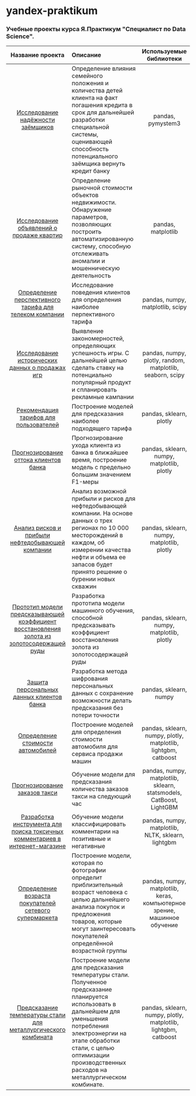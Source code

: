 # yandex-praktikum
### Учебные проекты курса Я.Практикум "Специалист по Data Science".

| Название проекта | Описание | Используемые библиотеки|
| :--------------------:| :--------------------- |:---------------------------:|
| [Исследование надёжности заёмщиков](https://github.com/krupitsa-yu/yandex-praktikum/tree/main/2_%D0%B8%D1%81%D1%81%D0%BB%D0%B5%D0%B4%D0%BE%D0%B2%D0%B0%D0%BD%D0%B8%D0%B5%20%D0%BD%D0%B0%D0%B4%D0%B5%D0%B6%D0%BD%D0%BE%D1%81%D1%82%D0%B8%20%D0%B7%D0%B0%D0%B5%D0%BC%D1%89%D0%B8%D0%BA%D0%BE%D0%B2) | Определение влияния семейного положения и количества детей клиента на факт погашения кредита в срок для дальнейшей разработки специальной системы, оценивающей способность потенциального заёмщика вернуть кредит банку | pandas, pymystem3 |
| [Исследование объявлений о продаже квартир](https://github.com/krupitsa-yu/yandex-praktikum/tree/main/3_%D0%98%D1%81%D1%81%D0%BB%D0%B5%D0%B4%D0%BE%D0%B2%D0%B0%D0%BD%D0%B8%D0%B5%20%D0%BE%D0%B1%D1%8A%D1%8F%D0%B2%D0%BB%D0%B5%D0%BD%D0%B8%D0%B9%20%D0%BE%20%D0%BF%D1%80%D0%BE%D0%B4%D0%B0%D0%B6%D0%B5%20%D0%BA%D0%B2%D0%B0%D1%80%D1%82%D0%B8%D1%80) | Определение рыночной стоимости объектов недвижимости. Обнаружение параметров, позволяющих построить автоматизированную систему, способную отслеживать аномалии и мошенническую деятельность |pandas, matplotlib|
|[Определение перспективного тарифа для телеком компании](4_Determination_of_a_promising_tariff_for_a_telecom_company)| Исследование поведения клиентов для определения наиболее перпективного тарифа |pandas, numpy, matplotlib, scipy|
| [Исследование исторических данных о продажах игр](5_Researching_historical_data_on_game_sales) | Выявление закономерностей, определяющих успешность игры. С дальнейшей целью сделать ставку на потенциально популярный продукт и спланировать рекламные кампании |pandas, numpy, plotly, random, matplotlib, seaborn, scipy|
| [Рекомендация тарифов для пользователей](6_Tariff_recommendation) | Построение моделей для предсказания наиболее подходящего тарифа |pandas, sklearn, plotly|
| [Прогнозирование оттока клиентов банка](7_Forecasting_the_churn_of_bank_customers)| Прогнозирование ухода клиента из банка в ближайшее время, построение модель с предельно большим значением F1-меры |pandas, sklearn, numpy, matplotlib, plotly|
| [Анализ рисков и прибыли нефтедобывающей компании](8_Analysis_of_risks_and_profits_of_an_oil_company)| Анализ возможной прибыли и рисков для нефтедобывающей компании. На основе данных о трех регионах по 10 000 месторождений в каждом, об измерении качества нефти и объема ее запасов будет принято решение о бурении новых скважин |pandas, sklearn, numpy, matplotlib, plotly|
| [Прототип модели предсказывающей коэффициент восстановления золота из золотосодержащей руды](9_Preparation_of_a_prototype_model_for_predicting_the_recovery_rate_of_gold_from_gold_ore)| Разработка прототипа модели машинного обучения, способной предсказывать коэффициент восстановления золота из золотосодержащей руды|pandas, sklearn, numpy, matplotlib, plotly|
| [Защита персональных данных клиентов банка](10_Protection_of_personal_data_of_bank_clients)| Разработка метода шифрования персональных данных с сохранение возможности делать предсказания без потери точности|pandas, sklearn, numpy|
| [Определение стоимости автомобилей](11_Determining_the_cost_of_cars)| Построение моделей для определения стоимости автомобиля для сервиса продажи машин |pandas, sklearn, numpy, plotly, matplotlib, lightgbm, catboost|
| [Прогнозирование заказов такси](12_Predicting_taxi_orders)| Обучение модели для предсказания количества заказов такси на следующий час |pandas, numpy, matplotlib, sklearn, statsmodels, CatBoost, LightGBM| 
| [Разработка инструмента для поиска токсичных комментариев в интернет-магазине](13_Development_of_a_tool_for_finding_toxic_comments_in_online_store)| Обучение модели классифицировать комментарии на позитивные и негативные |pandas, numpy, matplotlib, NLTK, sklearn, lightgbm| 
| [Определение возраста покупателей сетевого супермаркета](15_Determining_the_age_of_customers_in_a_chain_supermarket)| Построение модели, которая по фотографии определит приблизительный возраст человека с целью дальнейшего анализа покупок и предложения товаров, которые могут заинтересовать покупателей определённой возрастной группы |pandas, numpy, matplotlib, keras, компьютерное зрение, машинное обучение|
| [Предсказание температуры стали для металлургического комбината](16_Steel_temperature_prediction_for_a_steel_mill)| Построение модели для предсказания температуры стали. Полученное предсказание планируется использовать в дальнейшем для уменьшения потребления электроэнергии на этапе обработки стали, с целью  оптимизации производственных расходов на металлургическом комбинате. |pandas, sklearn, numpy, plotly, matplotlib, lightgbm, catboost| 
